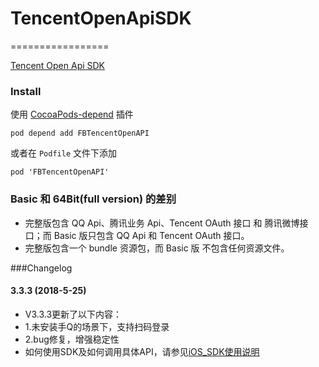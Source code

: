 # TencentOpenApiSDK 
=================

[Tencent Open Api SDK](http://wiki.open.qq.com/wiki/mobile/SDK%E4%B8%8B%E8%BD%BD)

### Install

使用 [CocoaPods-depend](https://github.com/candyan/cocoapods-depend) 插件

``` pod depend add FBTencentOpenAPI ```

或者在 `Podfile` 文件下添加

``` pod 'FBTencentOpenAPI' ``` 

### Basic 和 64Bit(full version) 的差别

- 完整版包含 QQ Api、腾讯业务 Api、Tencent OAuth 接口 和 腾讯微博接口；而 Basic 版只包含 QQ Api 和 Tencent OAuth 接口。
- 完整版包含一个 bundle 资源包，而 Basic 版 不包含任何资源文件。


###Changelog

#### 3.3.3 (2018-5-25)

- V3.3.3更新了以下内容：
- 1.未安装手Q的场景下，支持扫码登录
- 2.bug修复，增强稳定性
- 如何使用SDK及如何调用具体API，请参见[iOS_SDK使用说明](http://wiki.open.qq.com/index.php?title=iOS_API%E8%B0%83%E7%94%A8%E8%AF%B4%E6%98%8E&oldid=46351)
